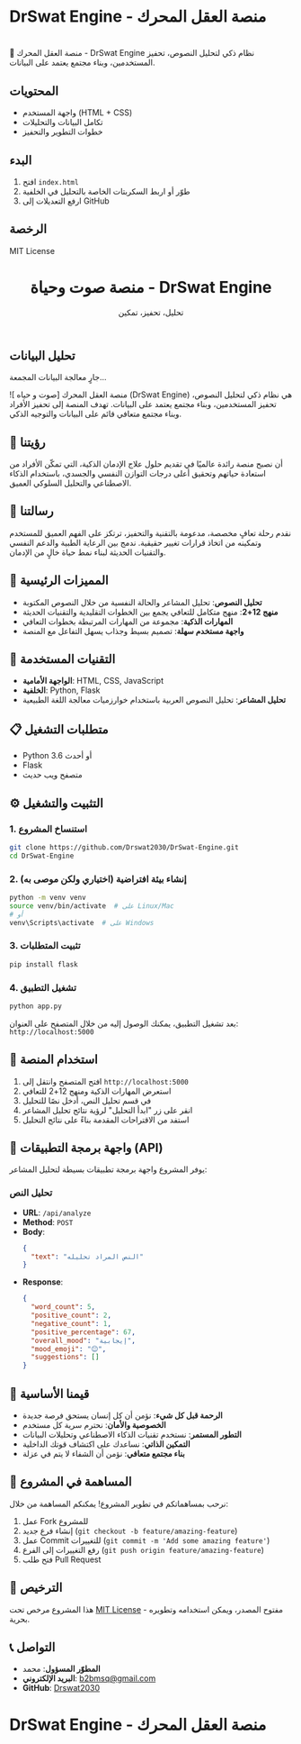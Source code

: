 # DrSwat Engine - منصة العقل المحرك
# 
🚀 منصة العقل المحرك - DrSwat Engine
نظام ذكي لتحليل النصوص، تحفيز المستخدمين، وبناء مجتمع يعتمد على البيانات.

## المحتويات
- واجهة المستخدم (HTML + CSS)
- تكامل البيانات والتحليلات
- خطوات التطوير والتحفيز

## البدء
1. افتح `index.html`
2. طوّر أو اربط السكربتات الخاصة بالتحليل في الخلفية
3. ارفع التعديلات إلى GitHub

## الرخصة
MIT License

<!DOCTYPE html>
<html lang="en">
<head>
    <meta charset="UTF-8">
    <meta name="viewport" content="width=device-width, initial-scale=1.0">
    <title>DrSwat Engine</title>
    <link rel="stylesheet" href="style.css">
</head>
<body>
    <header>
        <h1>منصة صوت وحياة - DrSwat Engine</h1>
        <p>تحليل، تحفيز، تمكين</p>
    </header>
    <main>
        <section id="analysis">
            <h2>تحليل البيانات</h2>
            <p>جارٍ معالجة البيانات المجمعة...</p>
        </section>
    </main>
</body>
</html>

![ صوت و  حياه]
منصة العقل المحرك (DrSwat Engine) هي نظام ذكي لتحليل النصوص، تحفيز المستخدمين، وبناء مجتمع يعتمد على البيانات. تهدف المنصة إلى تحفيز الأفراد وبناء مجتمع متعافي قائم على البيانات والتوجيه الذكي.

## 🎯 رؤيتنا

أن نصبح منصة رائدة عالميًا في تقديم حلول علاج الإدمان الذكية، التي تمكّن الأفراد من استعادة حياتهم وتحقيق أعلى درجات التوازن النفسي والجسدي، باستخدام الذكاء الاصطناعي والتحليل السلوكي العميق.

## 📝 رسالتنا

نقدم رحلة تعافٍ مخصصة، مدعومة بالتقنية والتحفيز، ترتكز على الفهم العميق للمستخدم وتمكينه من اتخاذ قرارات تغيير حقيقية. ندمج بين الرعاية الطبية والدعم النفسي والتقنيات الحديثة لبناء نمط حياة خالٍ من الإدمان.

## 🌟 المميزات الرئيسية

- **تحليل النصوص**: تحليل المشاعر والحالة النفسية من خلال النصوص المكتوبة
- **منهج 12+2**: منهج متكامل للتعافي يجمع بين الخطوات التقليدية والتقنيات الحديثة
- **المهارات الذكية**: مجموعة من المهارات المرتبطة بخطوات التعافي
- **واجهة مستخدم سهلة**: تصميم بسيط وجذاب يسهل التفاعل مع المنصة

## 🚀 التقنيات المستخدمة

- **الواجهة الأمامية**: HTML, CSS, JavaScript
- **الخلفية**: Python, Flask
- **تحليل المشاعر**: تحليل النصوص العربية باستخدام خوارزميات معالجة اللغة الطبيعية

## 📋 متطلبات التشغيل

- Python 3.6 أو أحدث
- Flask
- متصفح ويب حديث

## ⚙️ التثبيت والتشغيل

### 1. استنساخ المشروع

```bash
git clone https://github.com/Drswat2030/DrSwat-Engine.git
cd DrSwat-Engine
```

### 2. إنشاء بيئة افتراضية (اختياري ولكن موصى به)

```bash
python -m venv venv
source venv/bin/activate  # على Linux/Mac
# أو
venv\Scripts\activate  # على Windows
```

### 3. تثبيت المتطلبات

```bash
pip install flask
```

### 4. تشغيل التطبيق

```bash
python app.py
```

بعد تشغيل التطبيق، يمكنك الوصول إليه من خلال المتصفح على العنوان: `http://localhost:5000`

## 📱 استخدام المنصة

1. افتح المتصفح وانتقل إلى `http://localhost:5000`
2. استعرض المهارات الذكية ومنهج 12+2 للتعافي
3. في قسم تحليل النص، أدخل نصًا للتحليل
4. انقر على زر "ابدأ التحليل" لرؤية نتائج تحليل المشاعر
5. استفد من الاقتراحات المقدمة بناءً على نتائج التحليل

## 🔄 واجهة برمجة التطبيقات (API)

يوفر المشروع واجهة برمجة تطبيقات بسيطة لتحليل المشاعر:

### تحليل النص

- **URL**: `/api/analyze`
- **Method**: `POST`
- **Body**:
  ```json
  {
    "text": "النص المراد تحليله"
  }
  ```
- **Response**:
  ```json
  {
    "word_count": 5,
    "positive_count": 2,
    "negative_count": 1,
    "positive_percentage": 67,
    "overall_mood": "إيجابية",
    "mood_emoji": "😊",
    "suggestions": []
  }
  ```

## 🌱 قيمنا الأساسية

- **الرحمة قبل كل شيء**: نؤمن أن كل إنسان يستحق فرصة جديدة
- **الخصوصية والأمان**: نحترم سرية كل مستخدم
- **التطور المستمر**: نستخدم تقنيات الذكاء الاصطناعي وتحليلات البيانات
- **التمكين الذاتي**: نساعدك على اكتشاف قوتك الداخلية
- **بناء مجتمع متعافي**: نؤمن أن الشفاء لا يتم في عزلة

## 🤝 المساهمة في المشروع

نرحب بمساهماتكم في تطوير المشروع! يمكنكم المساهمة من خلال:

1. عمل Fork للمشروع
2. إنشاء فرع جديد (`git checkout -b feature/amazing-feature`)
3. عمل Commit للتغييرات (`git commit -m 'Add some amazing feature'`)
4. رفع التغييرات إلى الفرع (`git push origin feature/amazing-feature`)
5. فتح طلب Pull Request

## 📄 الترخيص

هذا المشروع مرخص تحت [MIT License](https://opensource.org/licenses/MIT) - مفتوح المصدر، ويمكن استخدامه وتطويره بحرية.

## 📞 التواصل

- **المطوّر المسؤول**: محمد
- **البريد الإلكتروني**: [b2bmsq@gmail.com](mailto:b2bmsq@gmail.com)
- **GitHub**: [Drswat2030](https://github.com/Drswat2030)
# DrSwat Engine - منصة العقل المحرك

